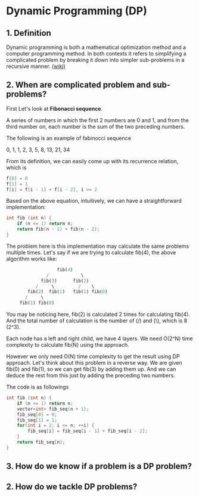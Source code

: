 # Dynamic Programming (DP)
## 1. Definition
Dynamic programming is both a mathematical optimization method and a computer programming method. In both contexts it refers to simplifying a complicated problem by breaking it down into simpler sub-problems in a recursive manner. [(wiki)](https://en.wikipedia.org/wiki/Dynamic_programming)
## 2. When are complicated problem and sub-problems?
First Let's look at **Fibonacci sequence**.

A series of numbers in which the first 2 numbers are 0 and 1, and from the third number on, each number is the sum of the two preceding numbers.

The following is an example of fabinocci sequence

0, 1, 1, 2, 3, 5, 8, 13, 21, 34

From its definition, we can easily come up with its recurrence relation, which is 
```cc
f[0] = 0
f[1] = 1
f[i] = f[i - 1] + f[i - 2], i >= 2
```
Based on the above equation, intuitively, we can have a straightforward implementation:
```cc
int fib (int n) {
    if (n <= 1) return n;
    return fib(n - 1) + fib(n - 2);
}
```
The problem here is this implementation may calculate the same problems multiple times. Let's say if we are trying to calculate fib(4),
the above algorithm works like:
```sql
                   fib(4)
               /            \
             fib(3)      fib(2)
           /     \         /    \
        fib(2)  fib(1)   fib(1) fib(0)
       /     \  
     fib(1) fib(0)
```
You may be noticing here, fib(2) is calculated 2 times for calculating fib(4). And the total number of calculation is the number of (/) and (\\), which is 8 (2^3). 

Each node has a left and right child, we have 4 layers. We need O(2^N) time complexity to calculate fib(N) using the approach.

However we only need O(N) time complexity to get the result using DP approach. Let's think about this problem in a reverse way. We are given fib(0) and fib(1), so we can get fib(3) by adding them up. And we can deduce the rest from this just by adding the preceding two numbers.

The code is as followings

```cc
int fib (int n) {
    if (n <= 1) return n;
    vector<int> fib_seq(n + 1);
    fib_seq[0] = 0;
    fib_seq[1] = 1;
    for(int i = 2; i <= n; ++i) {
        fib_seq[i] = fib_seq[i - 1] + fib_seq[i - 2];
    }
    return fib_seq[n];
}
```
## 3. How do we know if a problem is a DP problem?

## 2. How do we tackle DP problems?

